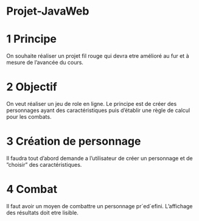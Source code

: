 # Projet-JavaWeb
# 1 Principe

On souhaite réaliser un projet fil rouge qui devra etre amélioré au fur et à mesure
de l’avancée du cours.

# 2 Objectif

On veut réaliser un jeu de role en ligne. Le principe est de créer des personnages
ayant des caractéristiques puis d’établir une règle de calcul pour les combats.

# 3 Création de personnage
Il faudra tout d’abord demande a l’utilisateur de créer un personnage et de ”choisir”
des caractéristiques.

# 4 Combat
Il faut avoir un moyen de combattre un personnage pr´ed´efini. L’affichage des
résultats doit etre lisible.
